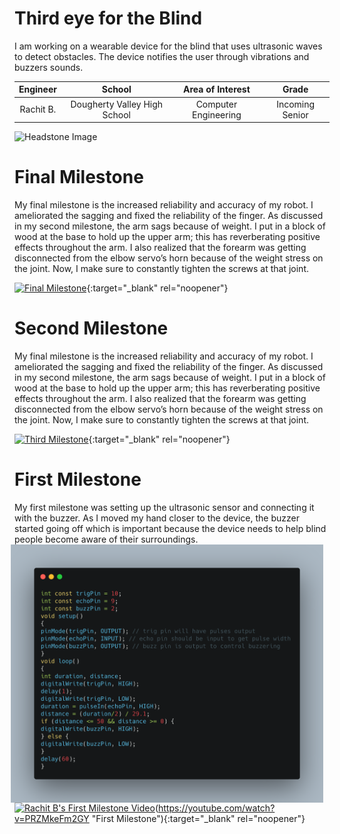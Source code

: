 # Third eye for the Blind
I am working on a wearable device for the blind that uses ultrasonic waves to detect obstacles. The device notifies the user through vibrations and buzzers sounds.

| Engineer | School | Area of Interest | Grade |
|:--:|:--:|:--:|:--:|
| Rachit B. | Dougherty Valley High School | Computer Engineering | Incoming Senior

![Headstone Image](https://bluestampengineering.com/wp-content/uploads/2016/05/improve.jpg)

# Final Milestone
My final milestone is the increased reliability and accuracy of my robot. I ameliorated the sagging and fixed the reliability of the finger. As discussed in my second milestone, the arm sags because of weight. I put in a block of wood at the base to hold up the upper arm; this has reverberating positive effects throughout the arm. I also realized that the forearm was getting disconnected from the elbow servo’s horn because of the weight stress on the joint. Now, I make sure to constantly tighten the screws at that joint. 

[![Final Milestone](https://res.cloudinary.com/marcomontalbano/image/upload/v1612573869/video_to_markdown/images/youtube--F7M7imOVGug-c05b58ac6eb4c4700831b2b3070cd403.jpg )](https://www.youtube.com/watch?v=F7M7imOVGug&feature=emb_logo "Final Milestone"){:target="_blank" rel="noopener"}

# Second Milestone
My final milestone is the increased reliability and accuracy of my robot. I ameliorated the sagging and fixed the reliability of the finger. As discussed in my second milestone, the arm sags because of weight. I put in a block of wood at the base to hold up the upper arm; this has reverberating positive effects throughout the arm. I also realized that the forearm was getting disconnected from the elbow servo’s horn because of the weight stress on the joint. Now, I make sure to constantly tighten the screws at that joint.

[![Third Milestone](https://res.cloudinary.com/marcomontalbano/image/upload/v1612574014/video_to_markdown/images/youtube--y3VAmNlER5Y-c05b58ac6eb4c4700831b2b3070cd403.jpg)](https://www.youtube.com/watch?v=y3VAmNlER5Y&feature=emb_logo "Second Milestone"){:target="_blank" rel="noopener"}
# First Milestone


My first milestone was setting up the ultrasonic sensor and connecting it with the buzzer. As I moved my hand closer to the device, the buzzer started going off which is important because the device needs to help blind people become aware of their surroundings. 
<img src="Images/carbon.png" width=500 align=center style="float:right; padding-right:10px">

[![Rachit B's First Milestone Video](https://res.cloudinary.com/marcomontalbano/image/upload/v1628096709/video_to_markdown/images/youtube--PRZMkeFm2GY-c05b58ac6eb4c4700831b2b3070cd403.jpg)](https://www.youtube.com/watch?v=PRZMkeFm2GY "Rachit B's First Milestone Video")(https://youtube.com/watch?v=PRZMkeFm2GY "First Milestone"){:target="_blank" rel="noopener"}



